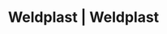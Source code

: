 ---
Filename: "eshop-products-variant89"
Link: "file:/Users/vinayakpatel/Downloads/www.weldplast.cz/eshop_products_compare/add/eshop-products-variant89"
product_name: "null"
product_id: "null"
title: "Weldplast | Weldplast"
product_desc: ""
product_specs: ""
product_downloads: ""
href: ""
p_desc_2: ""
accessories: ""
similar_products: ""
---